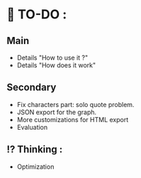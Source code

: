 # 🎯 TO-DO :
## Main
- Details "How to use it ?"
- Details "How does it work"

## Secondary
- Fix characters part: solo quote problem.
- JSON export for the graph.
- More customizations for HTML export
- Evaluation

## ⁉️ Thinking :
- Optimization